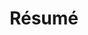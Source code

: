 ---
layout: page
title: Résumé
permalink: /resume/
weight: 4
external_url: https://drive.google.com/file/d/1qSbSsXwxCIERuBdmROBQCksBiJhwB8go/view?usp=sharing
---